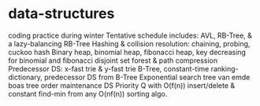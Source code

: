 # data-structures
coding practice during winter
Tentative schedule includes:
  AVL, RB-Tree, & a lazy-balancing RB-Tree
  Hashing & collision resolution: chaining, probing, cuckoo hash
  Binary heap, binomial heap, fibonacci heap, key decreasing for binomial and fibonacci
  disjoint set forest & path compression
  Predecessor DS: x-fast trie & y-fast trie
  B-Tree, constant-time ranking-dictionary, predecessor DS from B-Tree
  Exponential search tree
  van emde boas tree
  order maintenance DS
  Priority Q with O(f(n)) insert/delete & constant find-min from any O(nf(n)) sorting algo.
